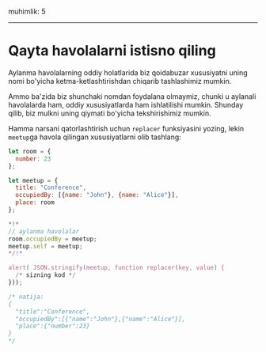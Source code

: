 muhimlik: 5

---

# Qayta havolalarni istisno qiling

Aylanma havolalarning oddiy holatlarida biz qoidabuzar xususiyatni uning nomi bo'yicha ketma-ketlashtirishdan chiqarib tashlashimiz mumkin.

Ammo ba'zida biz shunchaki nomdan foydalana olmaymiz, chunki u aylanali havolalarda ham, oddiy xususiyatlarda ham ishlatilishi mumkin. Shunday qilib, biz mulkni uning qiymati bo'yicha tekshirishimiz mumkin.

Hamma narsani qatorlashtirish uchun `replacer` funksiyasini yozing, lekin `meetup`ga havola qilingan xususiyatlarni olib tashlang:

```js run
let room = {
  number: 23
};

let meetup = {
  title: "Conference",
  occupiedBy: [{name: "John"}, {name: "Alice"}],
  place: room
};

*!*
// aylanma havolalar
room.occupiedBy = meetup;
meetup.self = meetup;
*/!*

alert( JSON.stringify(meetup, function replacer(key, value) {
  /* sizning kod */
}));

/* natija:
{
  "title":"Conference",
  "occupiedBy":[{"name":"John"},{"name":"Alice"}],
  "place":{"number":23}
}
*/
```
